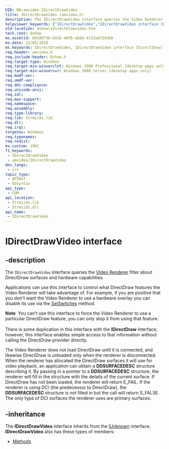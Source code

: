 ```yaml
---
UID: NN:amvideo.IDirectDrawVideo
title: IDirectDrawVideo (amvideo.h)
description: The IDirectDrawVideo interface queries the Video Renderer filter about DirectDraw surfaces and hardware capabilities.Applications can use this interface to control what DirectDraw features the Video Renderer will take advantage of.
helpviewer_keywords: ["IDirectDrawVideo","IDirectDrawVideo interface [DirectShow]","IDirectDrawVideo interface [DirectShow]","described","IDirectDrawVideoInterface","amvideo/IDirectDrawVideo","dshow.idirectdrawvideo"]
old-location: dshow\idirectdrawvideo.htm
tech.root: dshow
ms.assetid: b918bf3b-b91b-40fb-abb8-4115a4f254bb
ms.date: 12/05/2018
ms.keywords: IDirectDrawVideo, IDirectDrawVideo interface [DirectShow], IDirectDrawVideo interface [DirectShow],described, IDirectDrawVideoInterface, amvideo/IDirectDrawVideo, dshow.idirectdrawvideo
req.header: amvideo.h
req.include-header: Dshow.h
req.target-type: Windows
req.target-min-winverclnt: Windows 2000 Professional [desktop apps only]
req.target-min-winversvr: Windows 2000 Server [desktop apps only]
req.kmdf-ver: 
req.umdf-ver: 
req.ddi-compliance: 
req.unicode-ansi: 
req.idl: 
req.max-support: 
req.namespace: 
req.assembly: 
req.type-library: 
req.lib: Strmiids.lib
req.dll: 
req.irql: 
targetos: Windows
req.typenames: 
req.redist: 
ms.custom: 19H1
f1_keywords:
 - IDirectDrawVideo
 - amvideo/IDirectDrawVideo
dev_langs:
 - c++
topic_type:
 - APIRef
 - kbSyntax
api_type:
 - COM
api_location:
 - Strmiids.lib
 - Strmiids.dll
api_name:
 - IDirectDrawVideo
---
```


# IDirectDrawVideo interface


## -description

The <code>IDirectDrawVideo</code> interface queries the <a href="/windows/desktop/DirectShow/video-renderer-filter">Video Renderer</a> filter about DirectDraw surfaces and hardware capabilities.

Applications can use this interface to control what DirectDraw features the Video Renderer will take advantage of. For example, if you are positive that you don't want the Video Renderer to use a hardware overlay you can disable its use via the <a href="/windows/desktop/api/amvideo/nf-amvideo-idirectdrawvideo-setswitches">SetSwitches</a> method.

<div class="alert"><b>Note</b>  You can't use this interface to force the Video Renderer to use a particular DirectDraw feature; you can only stop it from using that feature.</div>
<div> </div>
There is some duplication in this interface with the <b>IDirectDraw</b> interface; however, this interface enables simple access to that information without calling the DirectDraw provider directly.

The Video Renderer does not load DirectDraw until it is connected, and likewise DirectDraw is unloaded only when the renderer is disconnected. When the renderer has allocated the DirectDraw surfaces it will use for video playback, an application can obtain a <b>DDSURFACEDESC</b> structure describing it. By passing in a pointer to a <b>DDSURFACEDESC</b> structure, the renderer will fill in the structure with the details of the current surface. If DirectDraw has not been loaded, the renderer will return E_FAIL. If the renderer is using DCI (the predecessor to DirectDraw), the <b>DDSURFACEDESC</b> structure is not filled in but the call will return S_FALSE. The only type of DCI surfaces the renderer uses are primary surfaces.

## -inheritance

The <b>IDirectDrawVideo</b> interface inherits from the <a href="/windows/desktop/api/unknwn/nn-unknwn-iunknown">IUnknown</a> interface. <b>IDirectDrawVideo</b> also has these types of members:
<ul>
<li><a href="https://docs.microsoft.com/">Methods</a></li>
</ul>

